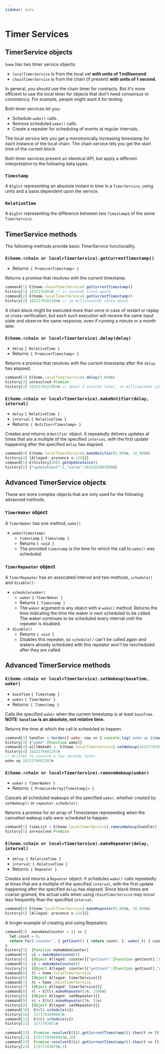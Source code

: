 ```yaml
---
sidebar: auto 
---
```

# Timer Services 
    
## TimerService objects

`home` has two timer service objects:
- `localTimerService` is from the local vat **with units of 1 millisecond**.
- `chainTimerService` is from the chain (if present) **with units of 1 second**.

In general, you should use the chain timer for contracts. But it's more efficient to 
use the local timer for objects that don't need consensus or consistency. 
For example, people might want it for testing. 

Both timer services let you:
- Schedule `wake()` calls.
- Remove scheduled `wake()` calls.
- Create a repeater for scheduling of events at regular intervals. 

The local service lets you get a monotonically increasing timestamp for each instance 
of the local chain. The chain service lets you get the start time of the current block.

Both timer services present an identical API, but apply a different interpretation to
the following data types.

### `Timestamp`

A `BigInt` representing an absolute instant in time in a `TimerService`, using units and a basis dependent upon the service.

### `RelativeTime`

A `BigInt` representing the difference between two `Timestamp`s of the same `TimerService`.

## TimerService methods

The following methods provide basic TimerService functionality.

### `E(home.<chain or local>TimerService).getCurrentTimestamp()`
- Returns: `{ Promise<Timestamp> }`

Returns a promise that resolves with the current timestamp.

```js
command[1] E(home.chainTimerService).getCurrentTimestamp()
history[1] 1632170301n // in seconds since epoch
command[2] E(home.localTimerService).getCurrentTimestamp()
history[2] 1632170301546n // in milliseconds since epoch
```

A chain block might be executed more than once in case of restart or replay or
cross-verification, but each such execution will receive the same input state
and observe the same response, even if running a minute or a month later.

### `E(home.<chain or local>TimerService).delay(delay)`
- `delay` `{ RelativeTime }`
- Returns: `{ Promise<Timestamp> }`

Returns a promise that resolves with the current timestamp after the `delay`
has elapsed.

```js
command[3] E(home.localTimerService).delay(3_000n)
history[3] unresolved Promise
history[3] 1632170321864n // about 3 seconds later, in milliseconds since epoch
```

### `E(home.<chain or local>TimerService).makeNotifier(delay, interval)`
- `delay` `{ RelativeTime }`
- `interval` `{ RelativeTime }`
- Returns: `{ Notifier<Timestamp> }`

Creates and returns a `Notifier` object. It repeatedly delivers updates at times
that are a multiple of the specified `interval`, with the first update happening
after the specified `delay` has elapsed.

```js
command[4] E(home.localTimerService).makeNotifier(5_000n, 10_000n)
history[4] [Alleged: presence o-129]{}
command[5] E(history[30]).getUpdateSince()
history[5] {"updateCount":1,"value":1632163863000n}
```

## Advanced TimerService objects

These are more complex objects that are only used for the following advanced methods.

### `TimerWaker` object

A `TimerWaker` has one method, `wake()`
- `wake(timestamp)`
  - `timestamp` `{ Timestamp }`
  - Returns `{ void }`
  - The provided `timestamp` is the time for which the call to `wake()` was scheduled.

### `TimerRepeater` object

A `TimerRepeater` has an associated interval and two methods, `schedule()` and `disable()`:
- `schedule(waker)`
  - `waker` `{ TimerWaker }`
  - Returns `{ Timestamp }`  
  - The `waker` argument is any object with a `wake()` method. Returns the 
    time indicating the time the waker is next scheduled to be called.  The waker continues
    to be scheduled every interval until the repeater is disabled.
- `disable()`
  - Returns `{ void }`
  - Disables this repeater, so `schedule()` can't be called again and wakers already
    scheduled with this repeater won't be rescheduled after they are called.
    
## Advanced TimerService methods

### `E(home.<chain or local>TimerService).setWakeup(baseTime, waker)`
- `baseTime` `{ Timestamp }` 
- `waker` `{ TimerWaker }`
- Returns: `{ Timestamp }` 

Calls the specified `waker` when the current timestamp is at least `baseTime`.
**NOTE: `baseTime` is an absolute, not relative time.**

Returns the time at which the call is scheduled to happen.

```js
command[3] handler = harden({ wake: now => { console.log(`woke up ${now}`); }})
history[3] {"wake":[Function wake]}
command[4] willWakeAt =  E(home.localTimerService).setWakeup(1632170399207n + 3_000n, handler)
history[4] 1632170402207n
// Written to console a few seconds later
woke up 1632170402207n
```

### `E(home.<chain or local>TimerService).removeWakeup(waker)`
- `waker` `{ TimerWaker }`
- Returns: `{ Promise<Array[Timestamp]> }`

Cancels all scheduled wakeups of the specified `waker`, whether
created by `setWakeup()` or `repeater.schedule()`.

Returns a promise for an array of Timestamps representing when the cancelled wakeup calls were scheduled to happen.

```js
command[5] timeList = E(home.localTimerService).removeWakeup(handler)
history[5] unresolved Promise
```
  
### `E(home.<chain or local>TimerService).makeRepeater(delay, interval)`
- `delay`: `{ RelativeTime }`
- `interval`: `{ RelativeTime }`
- Returns: `{ Repeater }` 

Creates and returns a `Repeater` object. It schedules `wake()` calls repeatedly at 
times that are a multiple of the specified `interval`, with the first update happening
after the specified `delay` has elapsed. Since block times are coarse-grained,
the actual calls when using `chainTimerService` may occur less frequently than the specified
`interval`.
```js
command[6] E(home.localTimerService).makeRepeater(5_000n, 10_000n)
history[6] [Alleged: presence o-124]{}
```

A longer example of creating and using Repeaters:

```js
command[3]  makeWakeCounter = () => {
  let count = 0;
  return Far('counter', { getCount() { return count; }, wake(_t) { count += 1; }, });
}
history[3]  [Function makeWakeCounter]
command[4]  c1 = makeWakeCounter()
history[4]  [Object Alleged: counter]{"getCount":[Function getCount],"wake":[Function wake]}
command[5]  c2 = makeWakeCounter()
history[5]  [Object Alleged: counter]{"getCount":[Function getCount],"wake":[Function wake]}
command[6]  tl = home.localTimerService
history[6]  [Object Alleged: timerService]{}
command[7]  tc = home.chainTimerService
history[7]  [Object Alleged: timerService]{}
command[8]  rl = E(tl).makeRepeater(7n, 1500n)
history[8]  [Object Alleged: vatRepeater]{}
command[9]  rc = E(tc).makeRepeater(7n, 15n)
history[9]  [Object Alleged: vatRepeater]{}
command[10]  E(rl).schedule(c1)
history[10]  1571783040007n
command[11]  E(rc).schedule(c2)
history[11]  1571783051n
...
command[22]  Promise.resolve(E(tl).getCurrentTimestamp()).then(t => [t, c1.getCount()])
history[22]  [1571783069041n,20]
command[23]  Promise.resolve(E(tc).getCurrentTimestamp()).then(t => [t, c2.getCount()])
history[23]  [1571783070n,2]
```

